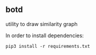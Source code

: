 botd
---
utility to draw similarity graph

In order to install dependencies:

```
pip3 install -r requirements.txt
```